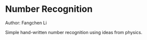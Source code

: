 # Number Recognition

Author: Fangchen Li

Simple hand-written number recognition using ideas from physics. 


